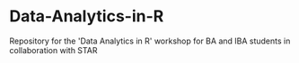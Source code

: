 # Data-Analytics-in-R
Repository for the 'Data Analytics in R' workshop for BA and IBA students in collaboration with STAR
